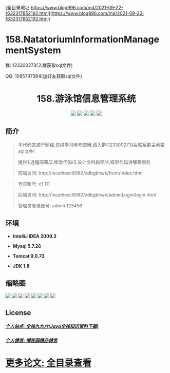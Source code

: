 [全目录地址:https://www.blog996.com/md/2021-09-22-1632317852192.html](https://www.blog996.com/md/2021-09-22-1632317852192.html)
# 158.NatatoriumInformationManagementSystem

<p>群: 123300273(入群获取sql文件)</p>
<p>QQ: 1095737364(加好友获取sql文件)</p>

<p><h1 align="center">158.游泳馆信息管理系统</h1></p>


<p align="center">
	<img src="https://img.shields.io/badge/jdk-1.8-orange.svg"/>
    <img src="https://img.shields.io/badge/spring-5.x-lightgrey.svg"/>
    <img src="https://img.shields.io/badge/springmvc-3.x-blue.svg"/>
    <img src="https://img.shields.io/badge/mybatis-5.x-yellow.svg"/>
    <img src="https://img.shields.io/badge/jsp-5.x-yellow.svg"/>
</p>

## 简介


> 本代码来源于网络,仅供学习参考使用,请入群(123300273)后联系群主索要sql文件!
>
> 提供1.远程部署/2.修改代码/3.设计文档指导/4.框架代码讲解等服务

>前端访问: http://localhost:8080/zdbgbhwk/front/index.html

>登录账号: c1  111

>后端访问: http://localhost:8080/zdbgbhwk/adminLogin/login.html

>管理员登录账号: admin  123456



## 环境

- <b>IntelliJ IDEA 2009.3</b>

- <b>Mysql 5.7.26</b>

- <b>Tomcat 9.0.73</b>

- <b>JDK 1.8</b>




## 缩略图


![](https://img2022.cnblogs.com/blog/588112/202207/588112-20220716093612440-284425485.png)
![](https://img2022.cnblogs.com/blog/588112/202207/588112-20220716093616163-1458268699.png)
![](https://img2022.cnblogs.com/blog/588112/202207/588112-20220716093619824-2031883142.png)
![](https://img2022.cnblogs.com/blog/588112/202207/588112-20220716093646904-87087272.png)
![](https://img2022.cnblogs.com/blog/588112/202207/588112-20220716093657642-1809897202.png)
![](https://img2022.cnblogs.com/blog/588112/202207/588112-20220716093701755-1149339923.png)
![](https://img2022.cnblogs.com/blog/588112/202207/588112-20220716093705427-434026060.png)
![](https://img2022.cnblogs.com/blog/588112/202207/588112-20220716093709031-894306618.png)




## License

##### [个人站点: 全栈九九六(Java全栈知识资料下载)](https://www.blog996.com/)
##### [个人博客: 博客园精品博客](https://www.cnblogs.com/yysbolg/)
# [更多论文: 全目录查看](https://www.blog996.com/md/2021-09-22-1632317852192.html)


